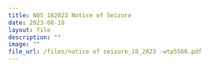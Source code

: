 ```yaml
---
title: NOS 182023 Notice of Seizure
date: 2023-08-18
layout: file
description: ""
image: ""
file_url: /files/notice of seizure_18_2023 -wtp5566.pdf
---
```

